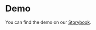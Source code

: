 # Demo

You can find the demo on our [Storybook](https://release--632588ca2d4a8d66280fd1c4.chromatic.com).
